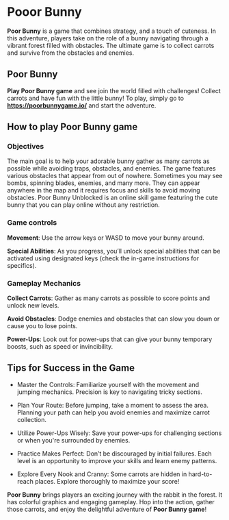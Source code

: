 # Pooor Bunny

**Poor Bunny** is a game that combines strategy, and a touch of cuteness. In this adventure, players take on the role of a bunny navigating through a vibrant forest filled with obstacles. The ultimate game is to collect carrots and survive from the obstacles and enemies.

## Poor Bunny

**Play Poor Bunny game** and see join the world filled with challenges! Collect carrots and have fun with the little bunny! To play, simply go to **https://poorbunnygame.io/** and start the adventure.

## How to play Poor Bunny game

### Objectives

The main goal is to help your adorable bunny gather as many carrots as possible while avoiding traps, obstacles, and enemies. The game features various obstacles that appear from out of nowhere. Sometimes you may see bombs, spinning blades, enemies, and many more. They can appear anywhere in the map and it requires focus and skills to avoid moving obstacles. Poor Bunny Unblocked is an online skill game featuring the cute bunny that you can play online without any restriction.

### Game controls

**Movement**: Use the arrow keys or WASD to move your bunny around.

**Special Abilities**: As you progress, you’ll unlock special abilities that can be activated using designated keys (check the in-game instructions for specifics).

### Gameplay Mechanics

**Collect Carrots**: Gather as many carrots as possible to score points and unlock new levels.

**Avoid Obstacles**: Dodge enemies and obstacles that can slow you down or cause you to lose points.

**Power-Ups**: Look out for power-ups that can give your bunny temporary boosts, such as speed or invincibility.

## Tips for Success in the Game

- Master the Controls: Familiarize yourself with the movement and jumping mechanics. Precision is key to navigating tricky sections.

- Plan Your Route: Before jumping, take a moment to assess the area. Planning your path can help you avoid enemies and maximize carrot collection.

- Utilize Power-Ups Wisely: Save your power-ups for challenging sections or when you're surrounded by enemies.

- Practice Makes Perfect: Don’t be discouraged by initial failures. Each level is an opportunity to improve your skills and learn enemy patterns.

- Explore Every Nook and Cranny: Some carrots are hidden in hard-to-reach places. Explore thoroughly to maximize your score!

**Poor Bunny** brings players an exciting journey with the rabbit in the forest. It has colorful graphics and engaging gameplay. Hop into the action, gather those carrots, and enjoy the delightful adventure of **Poor Bunny game**!
